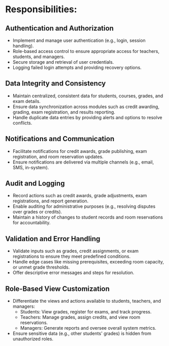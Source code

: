 # Responsibilities:

## Authentication and Authorization

- Implement and manage user authentication (e.g., login, session handling).
- Role-based access control to ensure appropriate access for teachers, students, and managers.
- Secure storage and retrieval of user credentials.
- Logging failed login attempts and providing recovery options.

## Data Integrity and Consistency

- Maintain centralized, consistent data for students, courses, grades, and exam details.
- Ensure data synchronization across modules such as credit awarding, grading, exam registration, and results reporting.
- Handle duplicate data entries by providing alerts and options to resolve conflicts.

## Notifications and Communication

- Facilitate notifications for credit awards, grade publishing, exam registration, and room reservation updates.
- Ensure notifications are delivered via multiple channels (e.g., email, SMS, in-system).

## Audit and Logging

- Record actions such as credit awards, grade adjustments, exam registrations, and report generation.
- Enable auditing for administrative purposes (e.g., resolving disputes over grades or credits).
- Maintain a history of changes to student records and room reservations for accountability.

## Validation and Error Handling

- Validate inputs such as grades, credit assignments, or exam registrations to ensure they meet predefined conditions.
- Handle edge cases like missing prerequisites, exceeding room capacity, or unmet grade thresholds.
- Offer descriptive error messages and steps for resolution.


## Role-Based View Customization
- Differentiate the views and actions available to students, teachers, and managers:
  - Students: View grades, register for exams, and track progress.
  - Teachers: Manage grades, assign credits, and view room reservations.
  - Managers: Generate reports and oversee overall system metrics.
- Ensure sensitive data (e.g., other students' grades) is hidden from unauthorized roles.

  
